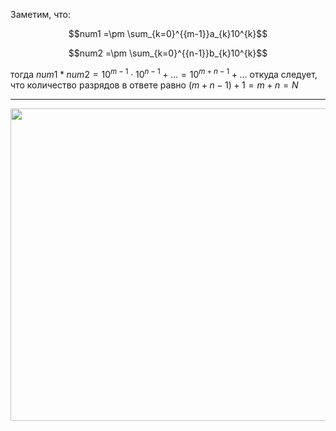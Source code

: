 Заметим, что:

$$num1 =\pm \sum_{k=0}^{{m-1}}a_{k}10^{k}$$

$$num2 =\pm \sum_{k=0}^{{n-1}}b_{k}10^{k}$$

тогда $num1 * num2 = 10^{m-1} \cdot 10^{n-1} + \ldots = 10^{m + n - 1} + \ldots$ откуда следует, что количество разрядов в ответе равно $(m + n - 1) + 1 = m + n = N$


_____

<img src="https://github.com/SkosMartren/useful-materials/blob/main/for_43_leetcode_1.png" width="800" height="500"/>
